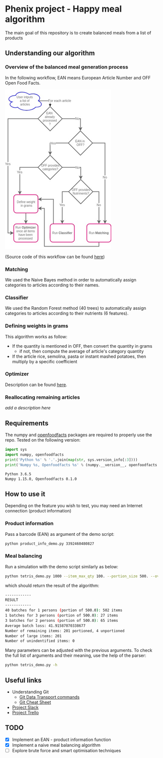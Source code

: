 # Phenix project - Happy meal algorithm

The main goal of this repository is to create balanced meals from a list of products

## Understanding our algorithm
### Overview of the balanced meal generation process

In the following workflow, EAN means European Article Number and OFF Open Food Facts.

![Image](Input2BalancedMeals.jpg "icon")

(Source code of this workflow can be found [here](Input2BalancedMeals.xml))

### Matching
We used the Naive Bayes method in order to automatically assign categories to articles according to their names.
### Classifier
We used the Random Forest method (40 trees) to automatically assign categories to articles according to their nutrients (6 features).
### Defining weights in grams
This algorithm works as follow: 

- If the quantity is mentioned in OFF, then convert the quantity in grams
    - if not, then compute the average of article's category quantity
- If the article rice, semolina, pasta or instant mashed potatoes, then multiply by a specific coefficient
### Optimizer
Description can be found [here](https://github.com/dataforgoodfr/batch5_phenix_happymeal/tree/master/algos-optimisation).
### Reallocating remaining articles
_add a description here_

## Requirements
The numpy and [openfoodfacts](https://github.com/openfoodfacts/openfoodfacts-python) packages are required to properly use the repo.
Tested on the following version:
```python
import sys
import numpy, openfoodfacts
print('Python %s' % '.'.join(map(str, sys.version_info[:3])))
print('Numpy %s, Openfoodfacts %s' % (numpy.__version__, openfoodfacts.__version__))
```
```console
Python 3.6.5
Numpy 1.15.0, Openfoodfacts 0.1.0
```

## How to use it
Depending on the feature you wish to test, you may need an Internet connection (product information)

### Product information

Pass a barcode (EAN) as argument of the demo script:
```bash
python product_info_demo.py 3392460480827
```

### Meal balancing

Run a simulation with the demo script similarly as below:
```bash
python tetris_demo.py 1000 --item_max_qty 100. --portion_size 500. --overflow_thresh 0.2 --underflow_thresh 0.1
```

which should return the result of the algorithm:
```bash
------------
RESULT
------------
40 batches for 1 persons (portion of 500.0): 502 items
1 batches for 3 persons (portion of 500.0): 27 items
3 batches for 2 persons (portion of 500.0): 65 items
Average batch loss: 41.91587070338677
Number of remaining items: 201 portioned, 4 unportioned
Number of large items: 201
Number of unindentified items: 0
```

Many parameters can be adjusted with the previous arguments.
To check the full list of arguments and their meaning, use the help of the parser:
```bash
python tetris_demo.py -h
```

## Useful links

- Understanding Git
    - [Git Data Transport commands](https://appendtonew.wpengine.com/wp-content/uploads/2015/06/Screen-Shot-2015-06-24-at-8.37.13-PM-1024x663.png)
    - [Git Cheat Sheet](https://www.dropbox.com/s/jsivybz7qmj4od4/git-cheat-sheet-v2.pdf?dl=0)
- [Project Slack](https://data-for-good.slack.com)
- [Project Trello](https://trello.com/b/X9SX81OU/algo-matching-db-open-food-fact)


## TODO
- [x] Implement an EAN - product information function
- [x] Implement a naive meal balancing algorithm
- [ ] Explore brute force and smart optimisation techniques
